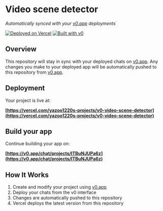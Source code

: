 # Video scene detector

*Automatically synced with your [v0.app](https://v0.app) deployments*

[![Deployed on Vercel](https://img.shields.io/badge/Deployed%20on-Vercel-black?style=for-the-badge&logo=vercel)](https://vercel.com/yazoo1220s-projects/v0-video-scene-detector)
[![Built with v0](https://img.shields.io/badge/Built%20with-v0.app-black?style=for-the-badge)](https://v0.app/chat/projects/ITBuNJUPa6z)

## Overview

This repository will stay in sync with your deployed chats on [v0.app](https://v0.app).
Any changes you make to your deployed app will be automatically pushed to this repository from [v0.app](https://v0.app).

## Deployment

Your project is live at:

**[https://vercel.com/yazoo1220s-projects/v0-video-scene-detector](https://vercel.com/yazoo1220s-projects/v0-video-scene-detector)**

## Build your app

Continue building your app on:

**[https://v0.app/chat/projects/ITBuNJUPa6z](https://v0.app/chat/projects/ITBuNJUPa6z)**

## How It Works

1. Create and modify your project using [v0.app](https://v0.app)
2. Deploy your chats from the v0 interface
3. Changes are automatically pushed to this repository
4. Vercel deploys the latest version from this repository
